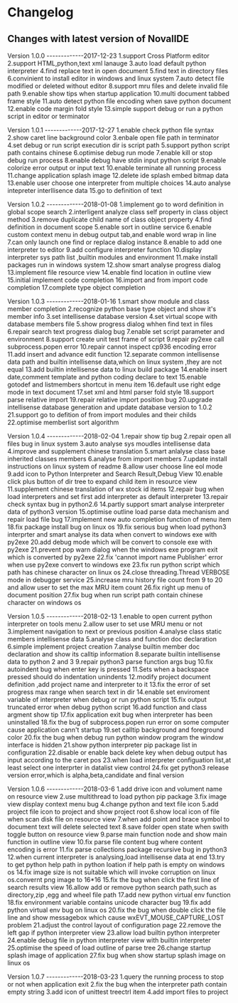 Changelog
=========

Changes with latest version of NovalIDE
----------------------------------------------

Version 1.0.0 -------------2017-12-23
1.support Cross Platform editor
2.support HTML,python,text xml lanauge 
3.auto load default python interpreter
4.find replace text in open document
5.find text in directory files
6.convinient to install editor in windows and linux system
7.auto detect file modified or deleted without editor
8.support mru files and delete invalid file path
9.enable show tips when startup application
10.multi document tabbed frame style
11.auto detect python file encoding when save python document
12.enable code margin fold style
13.simple support debug or run a python script in editor or terminator 


Version 1.0.1 -------------2017-12-27
1.enable check python file syntax
2.show caret line background color
3.enbale open file path in terminator
4.set debug or run script execution dir is script path
5.support python script path contains chinese
6.optimise debug run mode
7.enable kill or stop debug run process
8.enable debug have stdin input python script
9.enable colorize error output or input text
10.enable terminate all running process
11.change application splash image
12.delete ide splash embed bitmap data
13.enable user choose one interpreter from multiple choices
14.auto analyse intepreter interllisence data
15.go to definition of text


Version 1.0.2 -------------2018-01-08
1.implement go to word definition in global scope search
2.interligent analyze class self property in class object method
3.remove duplicate child name of class object property
4.find definition in document scope
5.enable sort in outline service
6.enable custom context menu in debug output tab,and enable word wrap in line
7.can only launch one find or replace dialog instance
8.enable to add one interpreter to editor
9.add configure interpreter function
10.display interpreter sys path list ,builtin modules and environment
11.make install packages run in windows system
12.show smart analyse progress dialog
13.implement file resource view
14.enable find location in outline view
15.initial implement code completion
16.import and from import code completion
17.complete type object completion 


Version 1.0.3 -------------2018-01-16
1.smart show module and class member completion
2.recognize python base type object and show it's member info
3.set intellisense database version
4.set virtual scope with database members file
5.show progress dialog whhen find text in files
6.repair search text progress dialog bug
7.enable set script parameter and environment
8.support create unit test frame of script
9.repair py2exe call subprocess.popen error
10.repair cannot inspect cp936 encoding error
11.add insert and advance edit function
12.separate common intellisense data path and builtin intellisense data,which on linux system ,they are not equal
13.add builtin intellisense data to linux build package
14.enable insert date,comment template and python coding declare to text
15.enable gotodef and listmembers shortcut in menu item
16.default use right edge mode in text document
17.set xml and html parser fold style
18.support parse relative import 
19.repair relative import position bug
20.upgrade intellisense database generation and update database version to 1.0.2
21.support go to defition of from import modules and their childs
22.optimise memberlist sort algorithm


Version 1.0.4 -------------2018-02-04
1.repair show tip bug
2.repair open all files bug in linux system
3.auto analyse sys moudles intellisense data
4.improve and supplement chinese translation
5.smart anlalyse class base inherited classes members
6.analyse from import members
7.update install instructions on linux system of readme
8.allow user choose line eol mode
9.add icon to Python Interpreter and Search Result,Debug View
10.enable click plus button of dir tree to expand child item in resource view
11.supplement chinese translation of wx stock id items
12.repair bug when load interpreters and set first add interpreter as default interpreter
13.repair check syntax bug in python2.6
14.partly support smart analyse interpreter data of python3 version
15.optimise outline load parse data mechanism and repair load file bug
17.implement new auto completion function of menu item
18.fix package install bug on linux os
19.fix serious bug when load python3 interprter and smart analyse its data when convert to windows exe with py2exe
20.add debug mode which will be convert to console exe with py2exe
21.prevent pop warn dialog when the windows exe program exit which is converted by py2exe
22.fix 'cannot import name Publisher' error when use py2exe convert to windows exe
23.fix run python script which path has chinese character on linux os
24.close threading.Thread VERBOSE mode in debugger service
25.increase mru history file count from 9 to 20 and allow user to set the max MRU item count
26.fix right up menu of document position
27.fix bug when run script path contain chinese character on windows os


Version 1.0.5 -------------2018-02-13
1.enable to open current python interpreter on tools menu
2.allow user to set use MRU menu or not
3.implement navigation to next or previous position
4.analyse class static members intellisense data
5.analyse class and function doc declaration
6.simple implement project creation
7.analyse builtin member doc declaration and show its calltip information
8.separate builtin intellisense data to python 2 and 3
9.repair python3 parse function args bug
10.fix autoindent bug when enter key is pressed
11.Sets when a backspace pressed should do indentation unindents
12.modify project document definition ,add project name and interpreter to it 
13.fix the error of set progress max range when search text in dir 
14.enable set enviroment variable of interpreter when debug or run python script
15.fix output truncated error when debug python script 
16.add function and class argment show tip
17.fix application exit bug when interpreter has been uninstalled
18.fix the bug of subprocess.popen run error on some computer cause application cann't startup
19.set calltip background and foreground color
20.fix the bug when debug run python window program the window interface is hidden
21.show python interpreter pip package list in configuration
22.disable or enable back delete key when debug output has input according to the caret pos
23.when load interpreter configuation list,at least select one interprter in datalist view control
24.fix get python3 release version error,which is alpha,beta,candidate and final version

Version 1.0.6 -------------2018-03-6
1.add drive icon and volument name on resource view
2.use multithread to load python pip package
3.fix image view display context menu bug
4.change python and text file icon
5.add project file icon to project and show project root
6.show local icon of file when scan disk file on resource view
7.when add point and brace symbol to document text will delete selected text
8.save folder open state when swith toggle button on resource view
9.parse main function node and show main function in outline view
10.fix parse file content bug where content encoding is error
11.fix parse collections package recursive bug in python3
12.when current interpreter is analysing,load intellisense data at end
13.try to get python help path in python loation if help path is empty on windows os
14.fix image size is not suitable which will invoke corruption on linux os.convernt png image to 16*16
15.fix the bug when click the first line of search results view
16.allow add or remove python search path,such as directory,zip ,egg and wheel file path
17.add new python virtual env function
18.fix environment variable contains unicode character bug
19.fix add python virtual env bug on linux os
20.fix the bug when double click the file line and show messagebox which cause wxEVT_MOUSE_CAPTURE_LOST problem
21.adjust the control layout of configuration page
22.remove the left gap if python interpreter view
23.allow load builtin python interpreter
24.enable debug file in python interpreter view with builtin interpreter
25.optimise the speed of load outline of parse tree
26.change startup splash image of application
27.fix bug when show startup splash image on linux os

Version 1.0.7 -------------2018-03-23
1.query the running process to stop or not when application exit
2.fix the bug when the interpreter path contain empty string
3.add icon of unittest treectrl item
4.add import files to project 